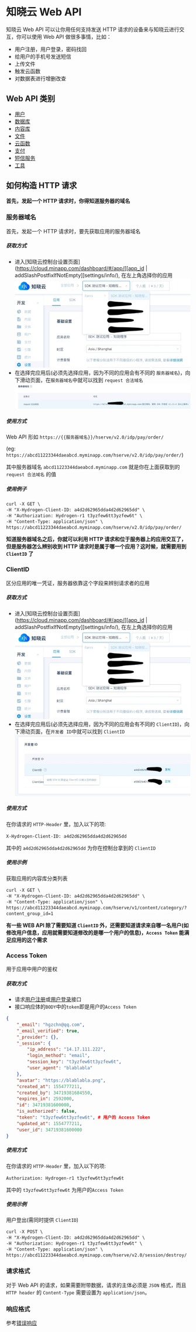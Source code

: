 <!-- ex_nonav -->

# 知晓云 Web API

知晓云 Web API 可以让你用任何支持发送 HTTP 请求的设备来与知晓云进行交互，你可以使用 Web API 做很多事情，比如：

* 用户注册，用户登录，密码找回
* 给用户的手机号发送短信
* 上传文件
* 触发云函数
* 对数据表进行增删改查

## Web API 类别

* [用户](./user.md)
* [数据库](./data/README.md)
* [内容库](./content/README.md)
* [文件](./file/README.md)
* [云函数](./cloud-function.md)
* [支付](./payment.md)
* [短信服务](./sms.md)
* [工具](./utils.md)

## 如何构造 HTTP 请求

**首先，发起一个 HTTP 请求时，你得知道服务器的域名**

### 服务器域名
首先，发起一个 HTTP 请求时，要先获取应用的服务器域名

##### 获取方式
* 进入[知晓云控制台设置页面](https://cloud.minapp.com/dashboard/#/app/[[app_id | addSlashPostfixIfNotEmpty]]settings/info/), 在左上角选择你的应用
![client-id](/web-api/image/client-id.jpg)
* 在选择完应用后(必须先选择应用，因为不同的应用会有不同的 `服务器域名`)，向下滑动页面，在`服务器域名`中就可以找到 `request 合法域名`
![server-url](/web-api/image/server-url.jpg)

##### 使用方式
Web API 形如 `https://{{服务器域名}}/hserve/v2.0/idp/pay/order/`

(eg: `https://abcd11223344daeabcd.myminapp.com/hserve/v2.0/idp/pay/order/`)

其中服务器域名 `abcd11223344daeabcd.myminapp.com` 就是你在上面获取到的 ``request 合法域名`` 的值

##### 使用例子
```shell
curl -X GET \
-H "X-Hydrogen-Client-ID: a4d2d62965dda4d2d62965dd" \
-H "Authorization: Hydrogen-r1 t3yzfew6tt3yzfew6t" \
-H "Content-Type: application/json" \
https://abcd11223344daeabcd.myminapp.com/hserve/v2.0/idp/pay/order/
```

**知道服务器域名之后，你就可以利用 HTTP 请求和位于服务器上的应用交互了，但是服务器怎么辨别收到 HTTP 请求时是属于哪一个应用？这时候，就需要用到 `ClientID` 了**

### ClientID
区分应用的唯一凭证，服务器依靠这个字段来辨别请求者的应用

##### 获取方式
* 进入[知晓云控制台设置页面](https://cloud.minapp.com/dashboard/#/app/[[app_id | addSlashPostfixIfNotEmpty]]settings/info/), 在左上角选择你的应用
![client-id](/web-api/image/client-id.jpg)
* 在选择完应用后(必须先选择应用，因为不同的应用会有不同的 `ClientID`)，向下滑动页面，在`开发者 ID`中就可以找到 `ClientID`
![client-id-get](/web-api/image/client-id-get.jpg)

##### 使用方式
在你请求的 ``HTTP-Header`` 里，加入以下的项:

`X-Hydrogen-Client-ID: a4d2d62965dda4d2d62965dd`

其中的 `a4d2d62965dda4d2d62965dd` 为你在控制台拿到的 `ClientID`

##### 使用示例
获取应用的内容库分类列表
```shell
curl -X GET \
-H "X-Hydrogen-Client-ID: a4d2d62965dda4d2d62965dd" \
-H "Content-Type: application/json" \
https://abcd11223344daeabcd.myminapp.com/hserve/v1/content/category/?content_group_id=1
```

**有一些 WEB API 除了需要知道 `ClientID` 外，还需要知道请求来自哪一名用户(如修改用户信息，应用就需要知道修改的是哪一个用户的信息)，`Access Token` 能满足应用的这个需求**

### Access Token
用于应用中用户的鉴权

##### 获取方式
* 请求[用户注册](/web-api/user.md)或[用户登录](/web-api/user.md)接口
* 接口响应体的`BODY`中的`token`即是用户的`Access Token`
```json
{
    "_email": "hgzchn@qq.com",
    "_email_verified": true,
    "_provider": {},
    "_session": {
        "ip_address": "14.17.111.222",
        "login_method": "email",
        "session_key": "t3yzfew6tt3yzfew6t",
        "user_agent": "blablabla"
    },
    "avatar": "https://blablabla.png",
    "created_at": 1554777211,
    "created_by": 34719381684550,
    "expires_in": 2592000,
    "id": 34719381600000,
    "is_authorized": false,
    "token": "t3yzfew6tt3yzfew6t", # 用户的 Access Token
    "updated_at": 1554777211,
    "user_id": 34719381600000
}
```

##### 使用方式
在你请求的 ``HTTP-Header`` 里，加入以下的项:

`Authorization: Hydrogen-r1 t3yzfew6tt3yzfew6t`

其中的 `t3yzfew6tt3yzfew6t` 为用户的`Access Token`

##### 使用示例
用户登出(需同时提供 `ClientID`)
```shell
curl -X POST \
-H "X-Hydrogen-Client-ID: a4d2d62965dda4d2d62965dd" \
-H "Authorization: Hydrogen-r1 t3yzfew6tt3yzfew6t" \
-H "Content-Type: application/json" \
https://abcd11223344daeabcd.myminapp.com/hserve/v2.0/session/destroy/
```

### 请求格式
对于 Web API 的请求，如果需要附带数据，请求的主体必须是 `JSON` 格式，而且 `HTTP header` 的 `Content-Type` 需要设置为 `application/json`。

### 响应格式
参考[错误响应](./error-code.md)
